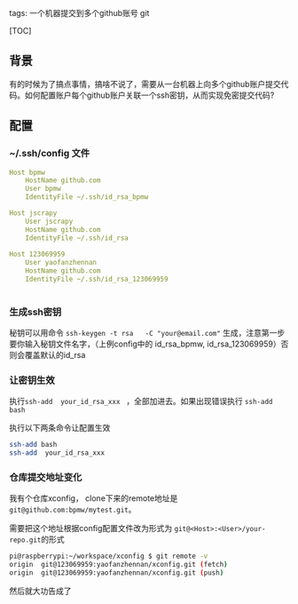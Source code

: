 tags: 一个机器提交到多个github账号
    git



[TOC]



## 背景

有的时候为了搞点事情，搞啥不说了，需要从一台机器上向多个github账户提交代码。如何配置账户每个github账户关联一个ssh密钥，从而实现免密提交代码?



## 配置

###  ~/.ssh/config 文件

```yaml
Host bpmw
	HostName github.com
	User bpmw
	IdentityFile ~/.ssh/id_rsa_bpmw

Host jscrapy
	User jscrapy
	HostName github.com
	IdentityFile ~/.ssh/id_rsa
	
Host 123069959
	User yaofanzhennan
	HostName github.com
	IdentityFile ~/.ssh/id_rsa_123069959
	
```





### 生成ssh密钥

 秘钥可以用命令 `ssh-keygen -t rsa   -C "your@email.com"` 生成，注意第一步要你输入秘钥文件名字，（上例config中的 id_rsa_bpmw, id_rsa_123069959）否则会覆盖默认的id_rsa



### 让密钥生效

执行`ssh-add  your_id_rsa_xxx ` ，全部加进去。如果出现错误执行 `ssh-add bash`

执行以下两条命令让配置生效

```bash
ssh-add bash
ssh-add  your_id_rsa_xxx 
```



### 仓库提交地址变化

我有个仓库xconfig， clone下来的remote地址是 `git@github.com:bpmw/mytest.git`。

需要把这个地址根据config配置文件改为形式为  `git@<Host>:<User>/your-repo.git`的形式

```bash
pi@raspberrypi:~/workspace/xconfig $ git remote -v
origin	git@123069959:yaofanzhennan/xconfig.git (fetch)
origin	git@123069959:yaofanzhennan/xconfig.git (push)
```



然后就大功告成了